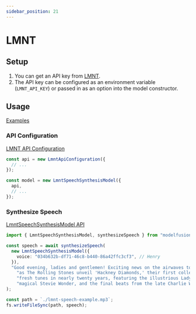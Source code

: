 ```yaml
---
sidebar_position: 21
---
```


# LMNT

## Setup

1. You can get an API key from [LMNT](https://lmnt.com/).
1. The API key can be configured as an environment variable (`LMNT_API_KEY`) or passed in as an option into the model constructor.

## Usage

[Examples](https://github.com/lgrammel/modelfusion/tree/main/examples/basic/src/model-provider/lmnt)

### API Configuration

[LMNT API Configuration](/api/classes/LmntApiConfiguration)

```ts
const api = new LmntApiConfiguration({
  // ...
});

const model = new LmntSpeechSynthesisModel({
  api,
  // ...
});
```

### Synthesize Speech

[LmntSpeechSynthesisModel API](/api/classes/LmntSpeechSynthesisModel)

```ts
import { LmntSpeechSynthesisModel, synthesizeSpeech } from "modelfusion";

const speech = await synthesizeSpeech(
  new LmntSpeechSynthesisModel({
    voice: "034b632b-df71-46c8-b440-86a42ffc3cf3", // Henry
  }),
  "Good evening, ladies and gentlemen! Exciting news on the airwaves tonight " +
    "as The Rolling Stones unveil 'Hackney Diamonds,' their first collection of " +
    "fresh tunes in nearly twenty years, featuring the illustrious Lady Gaga, the " +
    "magical Stevie Wonder, and the final beats from the late Charlie Watts."
);

const path = `./lmnt-speech-example.mp3`;
fs.writeFileSync(path, speech);
```
